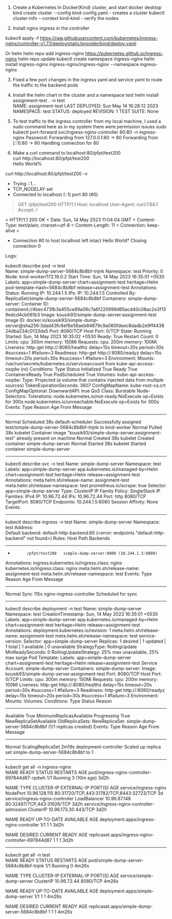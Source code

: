 1. Create a Kubernetes In Docker(Kind) cluster, and start docker desktop
kind create cluster --config kind-config.yaml - creates a cluster
kubectl cluster-info --context kind-kind - verify the nodes

2. Install nginx ingress in the controller

kubectl apply -f https://raw.githubusercontent.com/kubernetes/ingress-nginx/controller-v1.7.1/deploy/static/provider/kind/deploy.yaml

Or helm
helm repo add ingress-nginx https://kubernetes.github.io/ingress-nginx
helm repo update
kubectl create namespace ingress-nginx
helm install ingress-nginx ingress-nginx/ingress-nginx --namespace ingress-nginx


3. Fixed a few port changes in the ingress yaml and service yaml to route the traffic to the backend pods

4. Install the helm chart in the cluster and a namespace test
helm install assignment-test . -n test    
NAME: assignment-test
LAST DEPLOYED: Sun May 14 16:28:12 2023
NAMESPACE: test
STATUS: deployed
REVISION: 1
TEST SUITE: None

5. To test traffic to the ingress controller from my local machine, I used a sudo command here as in my system there were permission issues
sudo kubectl port-forward svc/ingress-nginx-controller 80:80 -n ingress-nginx
Password:
Forwarding from 127.0.0.1:80 -> 80
Forwarding from [::1]:80 -> 80
Handling connection for 80

6. Make a curl command to localhost:80/pfpt/test200  
curl  http://localhost:80/pfpt/test200  
Hello World%    

 curl  http://localhost:80/pfpt/test200  -v 
*   Trying ::1...
* TCP_NODELAY set
* Connected to localhost (::1) port 80 (#0)
> GET /pfpt/test200 HTTP/1.1
> Host: localhost
> User-Agent: curl/7.64.1
> Accept: */*
> 
< HTTP/1.1 200 OK
< Date: Sun, 14 May 2023 11:04:04 GMT
< Content-Type: text/plain; charset=utf-8
< Content-Length: 11
< Connection: keep-alive
< 
* Connection #0 to host localhost left intact
Hello World* Closing connection 0         

Logs:

kubectl describe pod -n test           
Name:         simple-dump-server-5684c8b8bf-tnjnk
Namespace:    test
Priority:     0
Node:         kind-worker/172.18.0.2
Start Time:   Sun, 14 May 2023 16:35:01 +0530
Labels:       app=simple-dump-server
              chart=assignment-test
              heritage=Helm
              pod-template-hash=5684c8b8bf
              release=assignment-test
Annotations:  <none>
Status:       Running
IP:           10.244.1.5
IPs:
  IP:           10.244.1.5
Controlled By:  ReplicaSet/simple-dump-server-5684c8b8bf
Containers:
  simple-dump-server:
    Container ID:   containerd://4bec473fb3a455ce89a06c7a6f220998d65acd40c08ac2e3f139edcd4cb061b3
    Image:          kousik93/simple-dump-server:assignment-test
    Image ID:       docker.io/kousik93/simple-dump-server@sha256:3dad43fc6ef6e56aeb84679c9a060fdeec8dadb2e9ff443824dba234c0133de5
    Port:           8080/TCP
    Host Port:      0/TCP
    State:          Running
      Started:      Sun, 14 May 2023 16:35:02 +0530
    Ready:          True
    Restart Count:  0
    Limits:
      cpu:     300m
      memory:  150Mi
    Requests:
      cpu:        200m
      memory:     100Mi
    Liveness:     http-get http://:8080/healthz delay=15s timeout=20s period=30s #success=1 #failure=3
    Readiness:    http-get http://:8080/readyz delay=15s timeout=20s period=30s #success=1 #failure=3
    Environment:  <none>
    Mounts:
      /var/run/secrets/kubernetes.io/serviceaccount from kube-api-access-nxqdw (ro)
Conditions:
  Type              Status
  Initialized       True 
  Ready             True 
  ContainersReady   True 
  PodScheduled      True 
Volumes:
  kube-api-access-nxqdw:
    Type:                    Projected (a volume that contains injected data from multiple sources)
    TokenExpirationSeconds:  3607
    ConfigMapName:           kube-root-ca.crt
    ConfigMapOptional:       <nil>
    DownwardAPI:             true
QoS Class:                   Burstable
Node-Selectors:              <none>
Tolerations:                 node.kubernetes.io/not-ready:NoExecute op=Exists for 300s
                             node.kubernetes.io/unreachable:NoExecute op=Exists for 300s
Events:
  Type    Reason     Age   From               Message
  ----    ------     ----  ----               -------
  Normal  Scheduled  38s   default-scheduler  Successfully assigned test/simple-dump-server-5684c8b8bf-tnjnk to kind-worker
  Normal  Pulled     38s   kubelet            Container image "kousik93/simple-dump-server:assignment-test" already present on machine
  Normal  Created    38s   kubelet            Created container simple-dump-server
  Normal  Started    38s   kubelet            Started container simple-dump-server

_____________________________________________________________________________________
kubectl describe svc -n test
Name:              simple-dump-server
Namespace:         test
Labels:            app=simple-dump-server
                   app.kubernetes.io/managed-by=Helm
                   chart=assignment-test
                   heritage=Helm
                   release=assignment-test
Annotations:       meta.helm.sh/release-name: assignment-test
                   meta.helm.sh/release-namespace: test
                   prometheus.io/scrape: true
Selector:          app=simple-dump-server
Type:              ClusterIP
IP Family Policy:  SingleStack
IP Families:       IPv4
IP:                10.96.72.44
IPs:               10.96.72.44
Port:              http  8080/TCP
TargetPort:        8080/TCP
Endpoints:         10.244.1.5:8080
Session Affinity:  None
Events:            <none>
_____________________________________________________________________________________

kubectl describe ingress -n test
Name:             simple-dump-server
Namespace:        test
Address:          
Default backend:  default-http-backend:80 (<error: endpoints "default-http-backend" not found>)
Rules:
  Host        Path  Backends
  ----        ----  --------
  *           
              /pfpt/test200   simple-dump-server:8080 (10.244.1.5:8080)
Annotations:  ingress.kubernetes.io/ingress.class: nginx
              kubernetes.io/ingress.class: nginx
              meta.helm.sh/release-name: assignment-test
              meta.helm.sh/release-namespace: test
Events:
  Type    Reason  Age   From                      Message
  ----    ------  ----  ----                      -------
  Normal  Sync    115s  nginx-ingress-controller  Scheduled for sync

_____________________________________________________________________________________
kubectl describe deployment -n test
Name:                   simple-dump-server
Namespace:              test
CreationTimestamp:      Sun, 14 May 2023 16:35:01 +0530
Labels:                 app=simple-dump-server
                        app.kubernetes.io/managed-by=Helm
                        chart=assignment-test
                        heritage=Helm
                        release=assignment-test
Annotations:            deployment.kubernetes.io/revision: 1
                        meta.helm.sh/release-name: assignment-test
                        meta.helm.sh/release-namespace: test
                        service-version: 
Selector:               app=simple-dump-server
Replicas:               1 desired | 1 updated | 1 total | 1 available | 0 unavailable
StrategyType:           RollingUpdate
MinReadySeconds:        0
RollingUpdateStrategy:  25% max unavailable, 25% max surge
Pod Template:
  Labels:           app=simple-dump-server
                    chart=assignment-test
                    heritage=Helm
                    release=assignment-test
  Service Account:  simple-dump-server
  Containers:
   simple-dump-server:
    Image:      kousik93/simple-dump-server:assignment-test
    Port:       8080/TCP
    Host Port:  0/TCP
    Limits:
      cpu:     300m
      memory:  150Mi
    Requests:
      cpu:        200m
      memory:     100Mi
    Liveness:     http-get http://:8080/healthz delay=15s timeout=20s period=30s #success=1 #failure=3
    Readiness:    http-get http://:8080/readyz delay=15s timeout=20s period=30s #success=1 #failure=3
    Environment:  <none>
    Mounts:       <none>
  Volumes:        <none>
Conditions:
  Type           Status  Reason
  ----           ------  ------
  Available      True    MinimumReplicasAvailable
  Progressing    True    NewReplicaSetAvailable
OldReplicaSets:  <none>
NewReplicaSet:   simple-dump-server-5684c8b8bf (1/1 replicas created)
Events:
  Type    Reason             Age    From                   Message
  ----    ------             ----   ----                   -------
  Normal  ScalingReplicaSet  2m19s  deployment-controller  Scaled up replica set simple-dump-server-5684c8b8bf to 1

_____________________________________________________________________________________
kubectl get all -n ingress-nginx   
NAME                                           READY   STATUS    RESTARTS      AGE
pod/ingress-nginx-controller-697844d87-rpdwh   1/1     Running   3 (10m ago)   3d2h

NAME                                         TYPE           CLUSTER-IP      EXTERNAL-IP   PORT(S)                                     AGE
service/ingress-nginx                        NodePort       10.96.128.115   <none>        80:31720/TCP,443:31782/TCP,8443:32723/TCP   3d
service/ingress-nginx-controller             LoadBalancer   10.96.87.148    <pending>     80:32497/TCP,443:31926/TCP                  3d2h
service/ingress-nginx-controller-admission   ClusterIP      10.96.173.30    <none>        443/TCP                                     3d2h

NAME                                       READY   UP-TO-DATE   AVAILABLE   AGE
deployment.apps/ingress-nginx-controller   1/1     1            1           3d2h

NAME                                                 DESIRED   CURRENT   READY   AGE
replicaset.apps/ingress-nginx-controller-697844d87   1         1         1       3d2h
                     
_____________________________________________________________________________________
 kubectl get all -n test         
NAME                                      READY   STATUS    RESTARTS   AGE
pod/simple-dump-server-5684c8b8bf-tnjnk   1/1     Running   0          4m26s

NAME                         TYPE        CLUSTER-IP    EXTERNAL-IP   PORT(S)    AGE
service/simple-dump-server   ClusterIP   10.96.72.44   <none>        8080/TCP   4m26s

NAME                                 READY   UP-TO-DATE   AVAILABLE   AGE
deployment.apps/simple-dump-server   1/1     1            1           4m26s

NAME                                            DESIRED   CURRENT   READY   AGE
replicaset.apps/simple-dump-server-5684c8b8bf   1         1         1       4m26s
